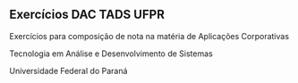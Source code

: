 ## Exercícios DAC TADS UFPR

Exercícios para composição de nota na matéria de Aplicações Corporativas

Tecnologia em Análise e Desenvolvimento de Sistemas

Universidade Federal do Paraná
